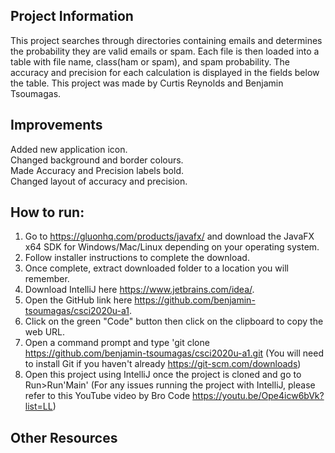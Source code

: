**Project Information**
-
This project searches through directories containing emails and determines the probability they are valid emails or spam.
Each file is then loaded into a table with file name, class(ham or spam), and spam probability.
The accuracy and precision for each calculation is displayed in the fields below the table.
This project was made by Curtis Reynolds and Benjamin Tsoumagas.

**Improvements**
-
Added new application icon.  
Changed background and border colours.  
Made Accuracy and Precision labels bold.  
Changed layout of accuracy and precision.  

**How to run:**
-
1. Go to https://gluonhq.com/products/javafx/ and download the JavaFX x64 SDK for Windows/Mac/Linux depending on your operating system.
2. Follow installer instructions to complete the download.
3. Once complete, extract downloaded folder to a location you will remember.
4. Download IntelliJ here https://www.jetbrains.com/idea/.
5. Open the GitHub link here https://github.com/benjamin-tsoumagas/csci2020u-a1.
6. Click on the green "Code" button then click on the clipboard to copy the web URL.
7. Open a command prompt and type 'git clone https://github.com/benjamin-tsoumagas/csci2020u-a1.git (You will need to install Git if you haven't already https://git-scm.com/downloads)
8. Open this project using IntelliJ once the project is cloned and go to Run>Run'Main'
   (For any issues running the project with IntelliJ, please refer to this YouTube video by Bro Code https://youtu.be/Ope4icw6bVk?list=LL)
   
**Other Resources**
-
